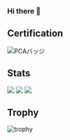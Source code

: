 ### Hi there 👋

<!--
**hide0621/hide0621** is a ✨ _special_ ✨ repository because its `README.md` (this file) appears on your GitHub profile.

Here are some ideas to get you started:

- 🔭 I’m currently working on ...
- 🌱 I’m currently learning ...
- 👯 I’m looking to collaborate on ...
- 🤔 I’m looking for help with ...
- 💬 Ask me about ...
- 📫 How to reach me: ...
- 😄 Pronouns: ...
- ⚡ Fun fact: ...
-->

## Certification

<!--
![PCAバッジ](https://github.com/hide0621/hide0621/assets/96705805/377ea295-3e46-4a86-86e0-4b5643181209)
-->

![PCAバッジ](https://github.com/hide0621/hide0621/assets/96705805/0a378aa9-eefb-46ce-b364-da58bf6d9435)

## Stats
![](http://github-profile-summary-cards.vercel.app/api/cards/profile-details?username=hide0621&theme=gruvbox)
![](http://github-profile-summary-cards.vercel.app/api/cards/repos-per-language?username=hide0621&theme=gruvbox)
![](http://github-profile-summary-cards.vercel.app/api/cards/most-commit-language?username=hide0621&theme=gruvbox)
<!--
![](http://github-profile-summary-cards.vercel.app/api/cards/stats?username=hide0621&theme=gruvbox)
-->
<!--
![](http://github-profile-summary-cards.vercel.app/api/cards/productive-time?username=hide0621&theme=gruvbox&utcOffset=9)
-->


## Trophy
![trophy](https://github-profile-trophy.vercel.app/?username=hide0621&theme=gruvbox)


